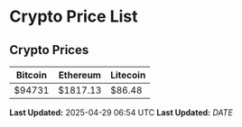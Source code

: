 # Crypto Price List

## Crypto Prices
| Bitcoin | Ethereum | Litecoin |
| ------- | -------- | -------- |
| $94731 | $1817.13 | $86.48 |
**Last Updated:** 2025-04-29 06:54 UTC
**Last Updated:** $DATE$
